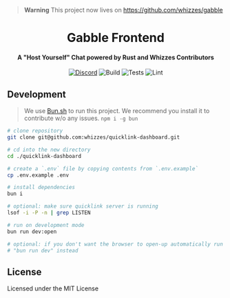 > **Warning** This project now lives on https://github.com/whizzes/gabble

<div>
  <h1 align="center">Gabble Frontend</h1>
  <h4 align="center">
    A "Host Yourself" Chat powered by Rust and Whizzes Contributors
  </h4>
</div>

<div align="center">

[![Discord](https://img.shields.io/discord/1011702194925490186?color=blue&label=discord&logo=discord)](https://discord.gg/yde6mcgs2C)
![Build](https://github.com/whizzes/quicklink-dashboard/workflows/build/badge.svg)
![Tests](https://github.com/whizzes/quicklink-dashboard/workflows/test/badge.svg)
![Lint](https://github.com/whizzes/quicklink-dashboard/workflows/lint/badge.svg)

</div>

## Development

> We use [Bun.sh][1] to run this project. We recommend you install it to
> contribute w/o any issues. `npm i -g bun`

```bash
# clone repository
git clone git@github.com:whizzes/quicklink-dashboard.git

# cd into the new directory
cd ./quicklink-dashboard

# create a `.env` file by copying contents from `.env.example`
cp .env.example .env

# install dependencies
bun i

# optional: make sure quicklink server is running
lsof -i -P -n | grep LISTEN

# run on development mode
bun run dev:open

# optional: if you don't want the browser to open-up automatically run
# "bun run dev" instead
```

## License

Licensed under the MIT License

[1]: https://bun.sh
